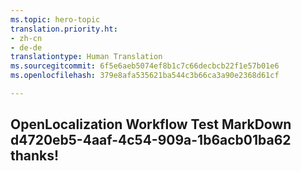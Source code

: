 ```yaml
---
ms.topic: hero-topic
translation.priority.ht:
- zh-cn
- de-de
translationtype: Human Translation
ms.sourcegitcommit: 6f5e6aeb5074ef8b1c7c66decbcb22f1e57b01e6
ms.openlocfilehash: 379e8afa535621ba544c3b66ca3a90e2368d61cf

---
```

## OpenLocalization Workflow Test MarkDown d4720eb5-4aaf-4c54-909a-1b6acb01ba62 thanks!



<!--HONumber=Aug16_HO5-->


